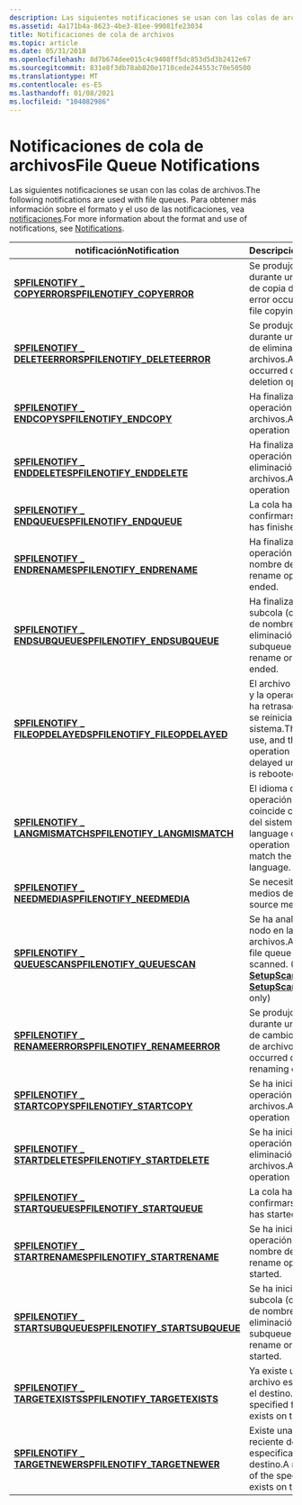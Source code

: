```yaml
---
description: Las siguientes notificaciones se usan con las colas de archivos. Para obtener más información sobre el formato y el uso de las notificaciones, vea notificaciones.
ms.assetid: 4a171b4a-8623-4be3-81ee-99081fe23034
title: Notificaciones de cola de archivos
ms.topic: article
ms.date: 05/31/2018
ms.openlocfilehash: 8d7b674dee015c4c9408ff5dc853d5d3b2412e67
ms.sourcegitcommit: 831e8f3db78ab820e1710cede244553c70e50500
ms.translationtype: MT
ms.contentlocale: es-ES
ms.lasthandoff: 01/08/2021
ms.locfileid: "104082986"
---
```

# <a name="file-queue-notifications"></a><span data-ttu-id="c6d78-104">Notificaciones de cola de archivos</span><span class="sxs-lookup"><span data-stu-id="c6d78-104">File Queue Notifications</span></span>

<span data-ttu-id="c6d78-105">Las siguientes notificaciones se usan con las colas de archivos.</span><span class="sxs-lookup"><span data-stu-id="c6d78-105">The following notifications are used with file queues.</span></span> <span data-ttu-id="c6d78-106">Para obtener más información sobre el formato y el uso de las notificaciones, vea [notificaciones](notifications.md).</span><span class="sxs-lookup"><span data-stu-id="c6d78-106">For more information about the format and use of notifications, see [Notifications](notifications.md).</span></span>



| <span data-ttu-id="c6d78-107">notificación</span><span class="sxs-lookup"><span data-stu-id="c6d78-107">Notification</span></span>                                                      | <span data-ttu-id="c6d78-108">Descripción</span><span class="sxs-lookup"><span data-stu-id="c6d78-108">Description</span></span>                                                                                         |
|-------------------------------------------------------------------|-----------------------------------------------------------------------------------------------------|
| [<span data-ttu-id="c6d78-109">**SPFILENOTIFY \_ COPYERROR**</span><span class="sxs-lookup"><span data-stu-id="c6d78-109">**SPFILENOTIFY\_COPYERROR**</span></span>](spfilenotify-copyerror.md)         | <span data-ttu-id="c6d78-110">Se produjo un error durante una operación de copia de archivos.</span><span class="sxs-lookup"><span data-stu-id="c6d78-110">An error occurred during a file copying operation.</span></span>                                                  |
| [<span data-ttu-id="c6d78-111">**SPFILENOTIFY \_ DELETEERROR**</span><span class="sxs-lookup"><span data-stu-id="c6d78-111">**SPFILENOTIFY\_DELETEERROR**</span></span>](spfilenotify-deleteerror.md)     | <span data-ttu-id="c6d78-112">Se produjo un error durante una operación de eliminación de archivos.</span><span class="sxs-lookup"><span data-stu-id="c6d78-112">An error occurred during a file deletion operation.</span></span>                                                 |
| [<span data-ttu-id="c6d78-113">**SPFILENOTIFY \_ ENDCOPY**</span><span class="sxs-lookup"><span data-stu-id="c6d78-113">**SPFILENOTIFY\_ENDCOPY**</span></span>](spfilenotify-endcopy.md)             | <span data-ttu-id="c6d78-114">Ha finalizado una operación de copia de archivos.</span><span class="sxs-lookup"><span data-stu-id="c6d78-114">A file copying operation has ended.</span></span>                                                                 |
| [<span data-ttu-id="c6d78-115">**SPFILENOTIFY \_ ENDDELETE**</span><span class="sxs-lookup"><span data-stu-id="c6d78-115">**SPFILENOTIFY\_ENDDELETE**</span></span>](spfilenotify-enddelete.md)         | <span data-ttu-id="c6d78-116">Ha finalizado una operación de eliminación de archivos.</span><span class="sxs-lookup"><span data-stu-id="c6d78-116">A file deletion operation has ended.</span></span>                                                                |
| [<span data-ttu-id="c6d78-117">**SPFILENOTIFY \_ ENDQUEUE**</span><span class="sxs-lookup"><span data-stu-id="c6d78-117">**SPFILENOTIFY\_ENDQUEUE**</span></span>](spfilenotify-endqueue.md)           | <span data-ttu-id="c6d78-118">La cola ha terminado de confirmarse.</span><span class="sxs-lookup"><span data-stu-id="c6d78-118">The queue has finished committing.</span></span>                                                                  |
| [<span data-ttu-id="c6d78-119">**SPFILENOTIFY \_ ENDRENAME**</span><span class="sxs-lookup"><span data-stu-id="c6d78-119">**SPFILENOTIFY\_ENDRENAME**</span></span>](spfilenotify-endrename.md)         | <span data-ttu-id="c6d78-120">Ha finalizado una operación de cambio de nombre de archivo.</span><span class="sxs-lookup"><span data-stu-id="c6d78-120">A file rename operation has ended.</span></span>                                                                  |
| [<span data-ttu-id="c6d78-121">**SPFILENOTIFY \_ ENDSUBQUEUE**</span><span class="sxs-lookup"><span data-stu-id="c6d78-121">**SPFILENOTIFY\_ENDSUBQUEUE**</span></span>](spfilenotify-endsubqueue.md)     | <span data-ttu-id="c6d78-122">Ha finalizado una subcola (copia, cambio de nombre o eliminación).</span><span class="sxs-lookup"><span data-stu-id="c6d78-122">A subqueue (either copy, rename or delete) has ended.</span></span>                                               |
| [<span data-ttu-id="c6d78-123">**SPFILENOTIFY \_ FILEOPDELAYED**</span><span class="sxs-lookup"><span data-stu-id="c6d78-123">**SPFILENOTIFY\_FILEOPDELAYED**</span></span>](spfilenotify-fileopdelayed.md) | <span data-ttu-id="c6d78-124">El archivo estaba en uso y la operación actual se ha retrasado hasta que se reinicia el sistema.</span><span class="sxs-lookup"><span data-stu-id="c6d78-124">The file was in use, and the current operation has been delayed until the system is rebooted.</span></span>       |
| [<span data-ttu-id="c6d78-125">**SPFILENOTIFY \_ LANGMISMATCH**</span><span class="sxs-lookup"><span data-stu-id="c6d78-125">**SPFILENOTIFY\_LANGMISMATCH**</span></span>](spfilenotify-langmismatch.md)   | <span data-ttu-id="c6d78-126">El idioma de la operación actual no coincide con el idioma del sistema.</span><span class="sxs-lookup"><span data-stu-id="c6d78-126">The language of the current operation does not match the system language.</span></span>                           |
| [<span data-ttu-id="c6d78-127">**SPFILENOTIFY \_ NEEDMEDIA**</span><span class="sxs-lookup"><span data-stu-id="c6d78-127">**SPFILENOTIFY\_NEEDMEDIA**</span></span>](spfilenotify-needmedia.md)         | <span data-ttu-id="c6d78-128">Se necesitan nuevos medios de origen.</span><span class="sxs-lookup"><span data-stu-id="c6d78-128">New source media is needed.</span></span>                                                                         |
| [<span data-ttu-id="c6d78-129">**SPFILENOTIFY \_ QUEUESCAN**</span><span class="sxs-lookup"><span data-stu-id="c6d78-129">**SPFILENOTIFY\_QUEUESCAN**</span></span>](spfilenotify-queuescan.md)         | <span data-ttu-id="c6d78-130">Se ha analizado un nodo en la cola de archivos.</span><span class="sxs-lookup"><span data-stu-id="c6d78-130">A node in the file queue has been scanned.</span></span> <span data-ttu-id="c6d78-131">(Solo [**SetupScanFileQueue**](/windows/desktop/api/Setupapi/nf-setupapi-setupscanfilequeuea) )</span><span class="sxs-lookup"><span data-stu-id="c6d78-131">( [**SetupScanFileQueue**](/windows/desktop/api/Setupapi/nf-setupapi-setupscanfilequeuea) only)</span></span> |
| [<span data-ttu-id="c6d78-132">**SPFILENOTIFY \_ RENAMEERROR**</span><span class="sxs-lookup"><span data-stu-id="c6d78-132">**SPFILENOTIFY\_RENAMEERROR**</span></span>](spfilenotify-renameerror.md)     | <span data-ttu-id="c6d78-133">Se produjo un error durante una operación de cambio de nombre de archivo.</span><span class="sxs-lookup"><span data-stu-id="c6d78-133">An error occurred during a file renaming operation.</span></span>                                                 |
| [<span data-ttu-id="c6d78-134">**SPFILENOTIFY \_ STARTCOPY**</span><span class="sxs-lookup"><span data-stu-id="c6d78-134">**SPFILENOTIFY\_STARTCOPY**</span></span>](spfilenotify-startcopy.md)         | <span data-ttu-id="c6d78-135">Se ha iniciado una operación de copia de archivos.</span><span class="sxs-lookup"><span data-stu-id="c6d78-135">A file copy operation has started.</span></span>                                                                  |
| [<span data-ttu-id="c6d78-136">**SPFILENOTIFY \_ STARTDELETE**</span><span class="sxs-lookup"><span data-stu-id="c6d78-136">**SPFILENOTIFY\_STARTDELETE**</span></span>](spfilenotify-startdelete.md)     | <span data-ttu-id="c6d78-137">Se ha iniciado una operación de eliminación de archivos.</span><span class="sxs-lookup"><span data-stu-id="c6d78-137">A file delete operation has started.</span></span>                                                                |
| [<span data-ttu-id="c6d78-138">**SPFILENOTIFY \_ STARTQUEUE**</span><span class="sxs-lookup"><span data-stu-id="c6d78-138">**SPFILENOTIFY\_STARTQUEUE**</span></span>](spfilenotify-startqueue.md)       | <span data-ttu-id="c6d78-139">La cola ha empezado a confirmarse.</span><span class="sxs-lookup"><span data-stu-id="c6d78-139">The queue has started to commit.</span></span>                                                                    |
| [<span data-ttu-id="c6d78-140">**SPFILENOTIFY \_ STARTRENAME**</span><span class="sxs-lookup"><span data-stu-id="c6d78-140">**SPFILENOTIFY\_STARTRENAME**</span></span>](spfilenotify-startrename.md)     | <span data-ttu-id="c6d78-141">Se ha iniciado una operación de cambio de nombre de archivo.</span><span class="sxs-lookup"><span data-stu-id="c6d78-141">A file rename operation has started.</span></span>                                                                |
| [<span data-ttu-id="c6d78-142">**SPFILENOTIFY \_ STARTSUBQUEUE**</span><span class="sxs-lookup"><span data-stu-id="c6d78-142">**SPFILENOTIFY\_STARTSUBQUEUE**</span></span>](spfilenotify-startsubqueue.md) | <span data-ttu-id="c6d78-143">Se ha iniciado una subcola (copia, cambio de nombre o eliminación).</span><span class="sxs-lookup"><span data-stu-id="c6d78-143">A subqueue (either copy, rename or delete) has started.</span></span>                                             |
| [<span data-ttu-id="c6d78-144">**SPFILENOTIFY \_ TARGETEXISTS**</span><span class="sxs-lookup"><span data-stu-id="c6d78-144">**SPFILENOTIFY\_TARGETEXISTS**</span></span>](spfilenotify-targetexists.md)   | <span data-ttu-id="c6d78-145">Ya existe una copia del archivo especificado en el destino.</span><span class="sxs-lookup"><span data-stu-id="c6d78-145">A copy of the specified file already exists on the target.</span></span>                                          |
| [<span data-ttu-id="c6d78-146">**SPFILENOTIFY \_ TARGETNEWER**</span><span class="sxs-lookup"><span data-stu-id="c6d78-146">**SPFILENOTIFY\_TARGETNEWER**</span></span>](spfilenotify-targetnewer.md)     | <span data-ttu-id="c6d78-147">Existe una versión más reciente del archivo especificado en el destino.</span><span class="sxs-lookup"><span data-stu-id="c6d78-147">A newer version of the specified file exists on the target.</span></span>                                         |



 

 

 



